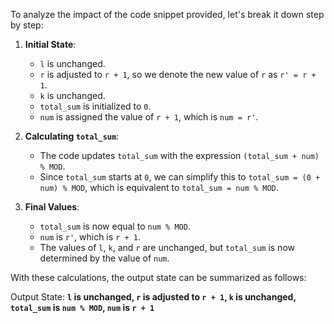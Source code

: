 To analyze the impact of the code snippet provided, let's break it down step by step:

1. **Initial State**:
   - `l` is unchanged.
   - `r` is adjusted to `r + 1`, so we denote the new value of `r` as `r' = r + 1`.
   - `k` is unchanged.
   - `total_sum` is initialized to `0`.
   - `num` is assigned the value of `r + 1`, which is `num = r'`.

2. **Calculating `total_sum`**:
   - The code updates `total_sum` with the expression `(total_sum + num) % MOD`.
   - Since `total_sum` starts at `0`, we can simplify this to `total_sum = (0 + num) % MOD`, which is equivalent to `total_sum = num % MOD`.

3. **Final Values**:
   - `total_sum` is now equal to `num % MOD`.
   - `num` is `r'`, which is `r + 1`.
   - The values of `l`, `k`, and `r` are unchanged, but `total_sum` is now determined by the value of `num`.

With these calculations, the output state can be summarized as follows:

Output State: **`l` is unchanged, `r` is adjusted to `r + 1`, `k` is unchanged, `total_sum` is `num % MOD`, `num` is `r + 1`**